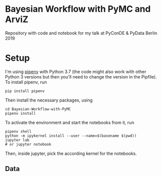 # Bayesian Workflow with PyMC and ArviZ

Repository with code and notebook for my talk at PyConDE &amp; PyData Berlin 2019




# Setup


I'm using [pipenv](http://docs.pipenv.org/en/latest/install/#installing-pipenv) with Python 3.7 (the code might also work with other Python 3 versions but then you'll need to change the version in the Pipfile).
To install pipenv, run
```
pip install pipenv
```
Then install the necessary packages, using
```
cd Bayesian-Workflow-with-PyMC
pipenv install
```
To activate the environment and start the notebooks from it, run
```
pipenv shell
python -m ipykernel install --user --name=$(basename $(pwd))
jupyter lab
# or jupyter notebook
```
Then, inside jupyter, pick the according kernel for the notebooks.

## Data
